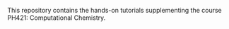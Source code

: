 This repository contains the hands-on tutorials supplementing the course PH421: Computational Chemistry. 
